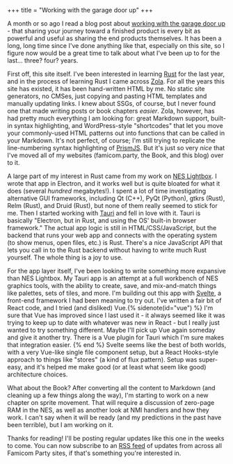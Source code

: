 +++
title = "Working with the garage door up"
+++

A month or so ago I read a blog post about
[working with the garage door up](https://notes.andymatuschak.org/Work_with_the_garage_door_up) - that
sharing your journey toward a finished product is every bit as powerful and
useful as sharing the end products themselves. It has been a long, long time
since I've done anything like that, especially on this site, so I figure now
would be a great time to talk about what I've been up to for the last... three? four? years.

<!-- more -->

First off, this site itself. I've been interested in learning [Rust](https://www.rust-lang.org)
for the last year, and in the process of learning Rust I came across [Zola](https://getzola.org).
For all the years this site has existed, it has been hand-written HTML by me. No static site
generators, no CMSes, just copying and pasting HTML templates and manually updating links.
I knew about SSGs, of course, but I never found one that made writing posts or book chapters
_easier_. Zola, however, has had pretty much everything I am looking for: great Markdown
support, built-in syntax highlighting, and WordPress-style "shortcodes" that let you
move your commonly-used HTML patterns out into functions that can be called in your
Markdown. It's not perfect, of course; I'm still trying to replicate the line-numbering
syntax highlighting of [PrismJS](https://prismjs.com). But it's just so very _nice_
that I've moved all of my websites (famicom.party, the Book, and this blog) over to it.

A large part of my interest in Rust came from my work on
[NES Lightbox](https://famicom.party/neslightbox). I wrote that app in Electron,
and it works well but is quite bloated for what it does (several _hundred_ megabytes!).
I spent a lot of time investigating alternative GUI frameworks, including Qt
(C++), PyQt (Python), gtkrs (Rust), Relm (Rust), and Druid (Rust), but none of
them really seemed to stick for me. Then I started working with
[Tauri](https://tauri.studio) and fell in love with it. Tauri is basically
"Electron, but in Rust, and using the OS' built-in browser framework." The
actual app logic is still in HTML/CSS/JavaScript, but the backend that runs
your web app and connects with the operating system (to show menus, open
files, etc.) is Rust. There's a nice JavaScript API that lets you call in to
the Rust backend without having to write much Rust yourself. The whole thing is a joy to use.

For the app layer itself, I've been looking to write something more expansive
than NES Lightbox. My Tauri app is an attempt at a full workbench of NES graphics
tools, with the ability to create, save, and mix-and-match things like palettes,
sets of tiles, and more. I'm building out this app with [Svelte](https://svelte.dev),
a front-end framework I had been meaning to try out. I've written a fair bit of React
code, and I tried (and disliked) Vue.{% sidenote(id="vue") %}
I'm sure that Vue has improved since I last used it - it always seemed like it was trying
to keep up to date with whatever was new in React - but I really just wanted to try
something different. Maybe I'll pick up Vue again someday and give it another try.
There is a Vue plugin for Tauri which I'm sure makes that integration easier.
{% end %} Svelte seems like the best of both worlds, with a very Vue-like single
file component setup, but a React Hooks-style approach to things like "stores"
(a kind of flux pattern). Setup was super-easy, and it's helped me make good
(or at least what seem like good) architecture choices.

What about the Book? After converting all the content to Markdown (and cleaning up
a few things along the way), I'm starting to work on a new chapter on sprite movement.
That will require a discussion of zero-page RAM in the NES, as well as another
look at NMI handlers and how they work. I can't say when it will be ready (and my
predictions in the past have been terrible), but I am working on it.

Thanks for reading! I'll be posting regular updates like this one in the weeks to
come. You can now subscribe to an [RSS feed](/atom.xml) of updates from across all
Famicom Party sites, if that's something you're interested in.

